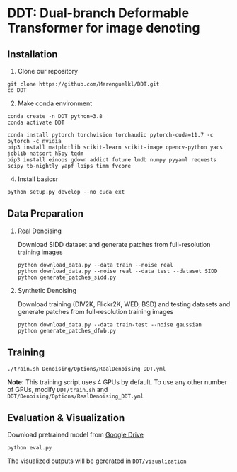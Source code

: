 # DDT: Dual-branch Deformable Transformer for image denoting

## Installation

1. Clone our repository
```
git clone https://github.com/Merenguelkl/DDT.git
cd DDT
```

2. Make conda environment
```
conda create -n DDT python=3.8
conda activate DDT
```

```
conda install pytorch torchvision torchaudio pytorch-cuda=11.7 -c pytorch -c nvidia
pip3 install matplotlib scikit-learn scikit-image opencv-python yacs joblib natsort h5py tqdm
pip3 install einops gdown addict future lmdb numpy pyyaml requests scipy tb-nightly yapf lpips timm fvcore
```

4. Install basicsr
```
python setup.py develop --no_cuda_ext
```

## Data Preparation

1. Real Denoising

   Download SIDD dataset and generate patches from full-resolution training images

   ```
   python download_data.py --data train --noise real
   python download_data.py --noise real --data test --dataset SIDD
   python generate_patches_sidd.py 
   ```

2. Synthetic Denoising

   Download training (DIV2K, Flickr2K, WED, BSD) and testing datasets and generate patches from full-resolution training images

   ```
   python download_data.py --data train-test --noise gaussian
   python generate_patches_dfwb.py 
   ```

## Training

```
./train.sh Denoising/Options/RealDenoising_DDT.yml
```

**Note:** This training script uses 4 GPUs by default. To use any other number of GPUs, modify ```DDT/train.sh``` and ```DDT/Denoising/Options/RealDenoising_DDT.yml``` 

## Evaluation & Visualization
Download pretrained model from [Google Drive](https://drive.google.com/file/d/1GGeb_-NcUQkHeJkfoTttUYhk4N1Tqb97/view?usp=sharing])

```
python eval.py
```

The visualized outputs will be gererated in ```DDT/visualization```

